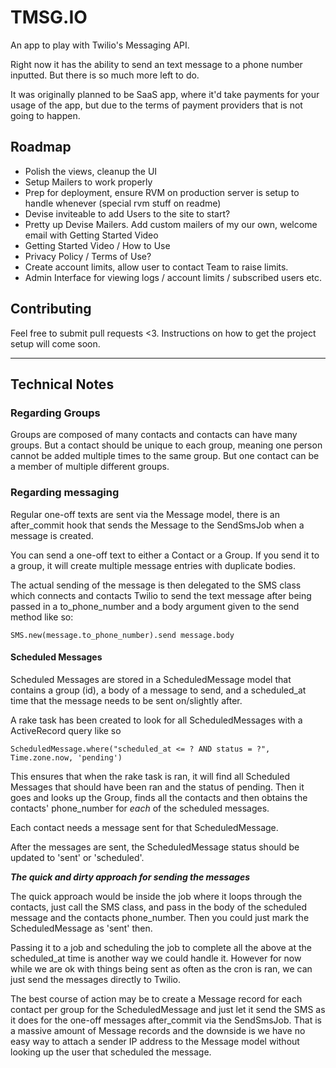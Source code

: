 # TMSG.IO

An app to play with Twilio's Messaging API.

Right now it has the ability to send an text message to a phone number inputted. But there is so much more left to do.

It was originally planned to be SaaS app, where it'd take payments for your usage of the app, but due to the terms of payment providers that is not going to happen.

## Roadmap
* Polish the views, cleanup the UI
* Setup Mailers to work properly
* Prep for deployment, ensure RVM on production server is setup to handle whenever (special rvm stuff on readme)
* Devise inviteable to add Users to the site to start?
* Pretty up Devise Mailers. Add custom mailers of my our own, welcome email with Getting Started Video
* Getting Started Video / How to Use
* Privacy Policy / Terms of Use?
* Create account limits, allow user to contact Team to raise limits.
* Admin Interface for viewing logs / account limits / subscribed users etc.

## Contributing
Feel free to submit pull requests <3. Instructions on how to get the project setup will come soon.

---

## Technical Notes
### Regarding Groups
Groups are composed of many contacts and contacts can have many groups. But a contact should be unique to each group, meaning one person cannot be added multiple times to the same group. But one contact can be a member of multiple different groups.

### Regarding messaging
Regular one-off texts are sent via the Message model, there is an after_commit hook that sends the Message to the SendSmsJob when a message is created.

You can send a one-off text to either a Contact or a Group. If you send it to a group, it will create multiple message entries with duplicate bodies.

The actual sending of the message is then delegated to the SMS class which connects and contacts Twilio to send the text message after being passed in a to_phone_number and a body argument given to the send method like so:


```
SMS.new(message.to_phone_number).send message.body
```

#### Scheduled Messages

Scheduled Messages are stored in a ScheduledMessage model that contains a group (id), a body of a message to send, and a scheduled_at time that the message needs to be sent on/slightly after.

A rake task has been created to look for all ScheduledMessages with a ActiveRecord query like so

```
ScheduledMessage.where("scheduled_at <= ? AND status = ?", Time.zone.now, 'pending')
```

This ensures that when the rake task is ran, it will find all Scheduled Messages that should have been ran and the status of pending. Then it goes and looks up the Group, finds all the contacts and then obtains the contacts' phone_number for *each* of the scheduled messages.

Each contact needs a message sent for that ScheduledMessage.

After the messages are sent, the ScheduledMessage status should be updated to 'sent' or 'scheduled'.

***The quick and dirty approach for sending the messages***

The quick approach would be inside the job where it loops through the contacts, just call the SMS class, and pass in the body of the scheduled message and the contacts phone_number. Then you could just mark the ScheduledMessage as 'sent' then.

Passing it to a job and scheduling the job to complete all the above at the scheduled_at time is another way we could handle it. However for now while we are ok with things being sent as often as the cron is ran, we can just send the messages directly to Twilio.

The best course of action may be to create a Message record for each contact per group for the ScheduledMessage and just let it send the SMS as it does for the one-off messages after_commit via the SendSmsJob. That is a massive amount of Message records and the downside is we have no easy way to attach a sender IP address to the Message model without looking up the user that scheduled the message.  
